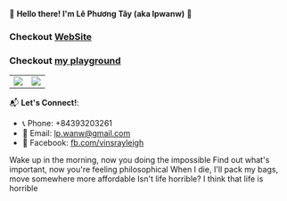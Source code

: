 🌟 **Hello there! I'm Lê Phương Tây (aka lpwanw)** 🌟

### Checkout [WebSite](https://tayne.tech/)
### Checkout [my playground](https://lpwanw.github.io/personal_project_fe/)

<p align="center">
  <!--- stats (start) -->
<table align="center">
<tr border="none">
<td width="50%" align="center">
  <img  align="center"  src="https://streak-stats.demolab.com?user=lpwanw&theme=dark&border_radius=8.4" />
</td>

<td width="50%" align="center">
  <img  src="https://github-readme-stats.anuraghazra1.vercel.app/api/top-langs/?username=lpwanw&layout=compact&theme=dark&hide_border=false&no-bg=true&no-frame=true&langs_count=8" />
</td>
</tr>
</table>

📬 **Let's Connect!**:
- 📞 Phone: +84393203261
- 📧 Email: [lp.wanw@gmail.com](mailto:lp.wanw@gmail.com)
- 📘 Facebook: [fb.com/vinsrayleigh](https://fb.com/vinsrayleigh)


  
<!--START_SECTION:auto_commit-->
Wake up in the morning, now you doing the impossible Find out what's important, now you're feeling philosophical When I die, I'll pack my bags, move somewhere more affordable Isn't life horrible? I think that life is horrible
<!--END_SECTION:auto_commit-->
